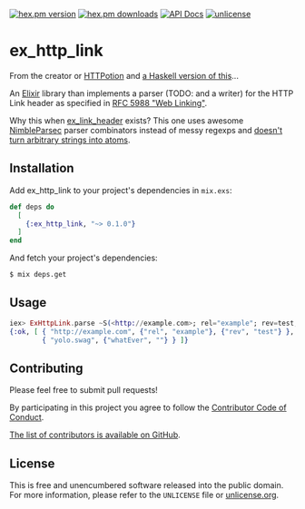 [![hex.pm version](https://img.shields.io/hexpm/v/ex_http_link.svg?style=flat)](https://hex.pm/packages/ex_http_link)
[![hex.pm downloads](https://img.shields.io/hexpm/dt/ex_http_link.svg?style=flat)](https://hex.pm/packages/ex_http_link)
[![API Docs](https://img.shields.io/badge/api-docs-yellow.svg?style=flat)](https://hexdocs.pm/ex_http_link/)
[![unlicense](https://img.shields.io/badge/un-license-green.svg?style=flat)](http://unlicense.org)

# ex_http_link

From the creator or [HTTPotion] and [a Haskell version of this](https://github.com/myfreeweb/http-link-header)...

An [Elixir] library than implements a parser (TODO: and a writer) for the HTTP Link header as specified in [RFC 5988 "Web Linking"](https://tools.ietf.org/html/rfc5988).

Why this when [ex_link_header] exists? This one uses awesome [NimbleParsec] parser combinators instead of messy regexps and [doesn't turn arbitrary strings into atoms](https://engineering.klarna.com/monitoring-erlang-atoms-c1d6a741328e).

[Elixir]: https://elixir-lang.org
[HTTPotion]: https://github.com/myfreeweb/httpotion
[ex_link_header]: https://github.com/simonrand/ex_link_header
[NimbleParsec]: https://github.com/plataformatec/nimble_parsec

## Installation

Add ex_http_link to your project's dependencies in `mix.exs`:

```elixir
def deps do
  [
    {:ex_http_link, "~> 0.1.0"}
  ]
end
```

And fetch your project's dependencies:

```shell
$ mix deps.get
```

## Usage

```elixir
iex> ExHttpLink.parse ~S(<http://example.com>; rel="example"; rev=test, <yolo.swag>; whatEver="")
{:ok, [ { "http://example.com", {"rel", "example"}, {"rev", "test"} },
        { "yolo.swag", {"whatEver", ""} } ]}
```

## Contributing

Please feel free to submit pull requests!

By participating in this project you agree to follow the [Contributor Code of Conduct](https://contributor-covenant.org/version/1/4/).

[The list of contributors is available on GitHub](https://github.com/myfreeweb/ex_http_link/graphs/contributors).

## License

This is free and unencumbered software released into the public domain.  
For more information, please refer to the `UNLICENSE` file or [unlicense.org](https://unlicense.org).
